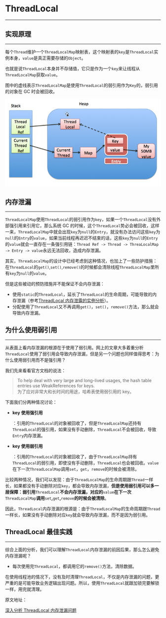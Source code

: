 # ThreadLocal

---

## 实现原理

---

每个`Thread`维护一个`ThreadLocalMap`映射表，这个映射表的`key`是`ThreadLocal`实例本身，`value`是真正需要存储的`Object`。

也就是说`ThreadLocal`本身并不存储值，它只是作为一个`key`来让线程从`ThreadLocalMap`获取`value`。

图中的虚线表示`ThreadLocalMap`是使用`ThreadLocal`的弱引用作为`Key`的，弱引用的对象在 GC 时会被回收。

![](../../.gitbook/assets/threadlocal.jpg)

## 内存泄漏

---

`ThreadLocalMap`使用`ThreadLocal`的弱引用作为`key`，如果一个`ThreadLocal`没有外部强引用来引用它，那么系统 GC 的时候，这个`ThreadLocal`势必会被回收，这样一来，`ThreadLocalMap`中就会出现`key`为`null`的`Entry`，就没有办法访问这些`key`为`null`的`Entry`的`value`，如果当前线程再迟迟不结束的话，这些`key`为`null`的`Entry`的`value`就会一直存在一条强引用链：`Thread Ref -> Thread -> ThreaLocalMap -> Entry -> value`永远无法回收，造成内存泄漏。

其实，`ThreadLocalMap`的设计中已经考虑到这种情况，也加上了一些防护措施：在`ThreadLocal`的`get()`,`set()`,`remove()`的时候都会清除线程`ThreadLocalMap`里所有`key`为`null`的`value`。

但是这些被动的预防措施并不能保证不会内存泄漏：

* 使用`static`的`ThreadLocal`，延长了`ThreadLocal`的生命周期，可能导致的内存泄漏（参考[ThreadLocal 内存泄露的实例分析](http://blog.xiaohansong.com/2016/08/09/ThreadLocal-leak-analyze/)）。
* 分配使用了`ThreadLocal`又不再调用`get()`，`set()`，`remove()`方法，那么就会导致内存泄漏。

## 为什么使用弱引用

---

从表面上看内存泄漏的根源在于使用了弱引用。网上的文章大多着重分析`ThreadLocal`使用了弱引用会导致内存泄漏，但是另一个问题也同样值得思考：为什么使用弱引用而不是强引用？

我们先来看看官方文档的说法：

> To help deal with very large and long-lived usages, the hash table entries use WeakReferences for keys.  
> 为了应对非常大和长时间的用途，哈希表使用弱引用的 key。

下面我们分两种情况讨论：

* **key 使用强引用**

  ：引用的`ThreadLocal`的对象被回收了，但是`ThreadLocalMap`还持有`ThreadLocal`的强引用，如果没有手动删除，`ThreadLocal`不会被回收，导致`Entry`内存泄漏。

* **key 使用弱引用**

  ：引用的`ThreadLocal`的对象被回收了，由于`ThreadLocalMap`持有`ThreadLocal`的弱引用，即使没有手动删除，`ThreadLocal`也会被回收。`value`在下一次`ThreadLocalMap`调用`set`，`get`，`remove`的时候会被清除。

比较两种情况，我们可以发现：由于`ThreadLocalMap`的生命周期跟`Thread`一样长，如果都没有手动删除对应`key`，都会导致内存泄漏，**但是使用弱引用可以多一层保障：弱引用**`ThreadLocal`**不会内存泄漏，对应的**`value`**在下一次**`ThreadLocalMap`**调用**`set`**,**`get`**,**`remove`**的时候会被清除**。

因此，`ThreadLocal`内存泄漏的根源是：由于`ThreadLocalMap`的生命周期跟`Thread`一样长，如果没有手动删除对应`key`就会导致内存泄漏，而不是因为弱引用。

## ThreadLocal 最佳实践

---

综合上面的分析，我们可以理解`ThreadLocal`内存泄漏的前因后果，那么怎么避免内存泄漏呢？

* 每次使用完`ThreadLocal`，都调用它的`remove()`方法，清除数据。

在使用线程池的情况下，没有及时清理`ThreadLocal`，不仅是内存泄漏的问题，更严重的是可能导致业务逻辑出现问题。所以，使用`ThreadLocal`就跟加锁完要解锁一样，用完就清理。

原文地址：

[深入分析 ThreadLocal 内存泄漏问题](http://blog.xiaohansong.com/2016/08/06/ThreadLocal-memory-leak/)

